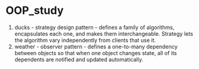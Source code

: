 # OOP_study
1) ducks - strategy design pattern - defines a family of algorithms,
encapsulates each one, and makes them interchangeable.
Strategy lets the algorithm vary independently from
clients that use it.
2) weather - observer pattern - defines a one-to-many
dependency between objects so that when one
object changes state, all of its dependents are
notified and updated automatically.
